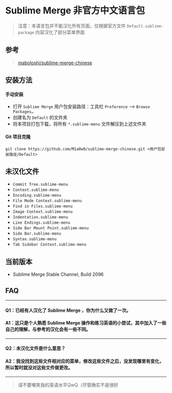 # Sublime Merge 非官方中文语言包
> 注意：本语言包并不能汉化所有页面，仅根据官方文件 `Default.sublime-package` 内容汉化了部分菜单界面

## 参考
> [maboloshi/sublime-merge-chinese](https://github.com/maboloshi/sublime-merge-chinese)

## 安装方法

#### 手动安装
- 打开 `Sublime Merge` 用户包安装路径：工具栏 `Preference` --> `Browse Packages…`
- 创建名为 `Default` 的文件夹
- 将本项目打包下载，将所有 `*.sublime-menu` 文件解压到上述文件夹

#### Git 项目克隆
```text
git clone https://github.com/M1a0w0/sublime-merge-chinese.git <用户包安装路径/Default>
```

## 未汉化文件
- `Commit Tree.sublime-menu`
- `Context.sublime-menu`
- `Encoding.sublime-menu`
- `File Mode Context.sublime-menu`
- `Find in Files.sublime-menu`
- `Image Context.sublime-menu`
- `Indentation.sublime-menu`
- `Line Endings.sublime-menu`
- `Side Bar Mount Point.sublime-menu`
- `Side Bar.sublime-menu`
- `Syntax.sublime-menu`
- `Tab Sidebar Context.sublime-menu`

## 当前版本
- Sublime Merge Stable Channel, Build 2096

## FAQ
---
#### Q1：已经有人汉化了 Sublime Merge ，你为什么又做了一次。
#### A1：这只是个人熟悉 Sublime Merge 操作和练习英语的小尝试，其中加入了一些自己的理解，与参考的汉化会有一些不同。
---
#### Q2：未汉化文件是什么意思？
#### A2：我没找到这些文件相对应的菜单，修改这些文件之后，没发现哪里有变化，所以暂时就没对这些文件做更改。
---
> 请不要嘲笑我的英语水平QwQ（尽管确实不是很好
